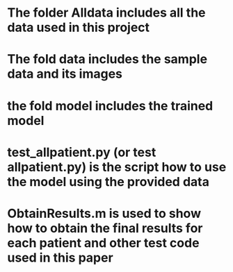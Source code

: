 # The folder Alldata includes all the data used in this project
# The fold data includes the sample data and its images
# the fold model includes the trained model
# test_allpatient.py (or test allpatient.py) is the script how to use the model using the provided data
# ObtainResults.m is used to show how to obtain the final results for each patient and other test code used in this paper
